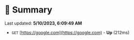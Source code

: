 # 📖 Summary
Last updated: **5/10/2023, 6:09:49 AM**

- `GET` [https://google.com](https://google.com) - **Up** (212ms)
